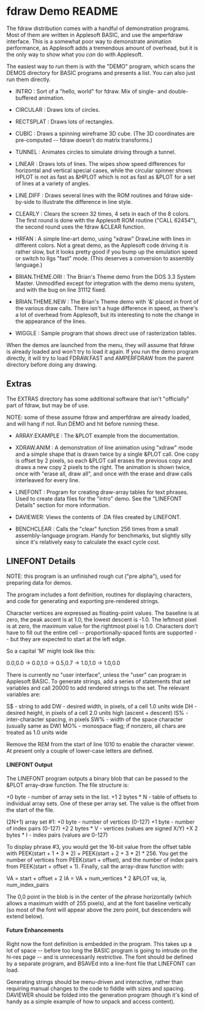 fdraw Demo README
=================

The fdraw distribution comes with a handful of demonstration programs.
Most of them are written in Applesoft BASIC, and use the amperfdraw
interface.  This is a somewhat poor way to demonstrate animation
performance, as Applesoft adds a tremendous amount of overhead, but it
is the only way to show what you *can* do with Applesoft.

The easiest way to run them is with the "DEMO" program, which scans the
DEMOS directory for BASIC programs and presents a list.  You can also
just run them directly.

* INTRO : Sort of a "hello, world" for fdraw.  Mix of single- and
  double-buffered animation.

* CIRCULAR : Draws lots of circles.

* RECTSPLAT : Draws lots of rectangles.

* CUBIC : Draws a spinning wireframe 3D cube.  (The 3D coordinates are
  pre-computed -- fdraw doesn't do matrix transforms.)

* TUNNEL : Animates circles to simulate driving through a tunnel.

* LINEAR : Draws lots of lines.  The wipes show speed differences for
  horizontal and vertical special cases, while the circular spinner
  shows HPLOT is not as fast as &HPLOT which is not as fast as &PLOT for
  a set of lines at a variety of angles.

* LINE.DIFF : Draws several lines with the ROM routines and fdraw
  side-by-side to illustrate the difference in line style.

* CLEARLY : Clears the screen 32 times, 4 sets in each of the 8 colors.
  The first round is done with the Applesoft ROM routine ("CALL 62454"),
  the second round uses the fdraw &CLEAR function.

* HRFAN : A simple line-art demo, using "xdraw" DrawLine with lines in
  different colors.  Not a great demo, as the Applesoft code driving it
  is rather slow, but it looks pretty good if you bump up the emulation
  speed or switch to IIgs "fast" mode.  (This deserves a conversion to
  assembly language.)

* BRIAN.THEME.ORI : The Brian's Theme demo from the DOS 3.3 System
  Master.  Unmodified except for integration with the demo menu
  system, and with the bug on line 31112 fixed.

* BRIAN.THEME.NEW : The Brian's Theme demo with '&' placed in front of
  the various draw calls.  There isn't a huge difference in speed, as
  there's a lot of overhead from Applesoft, but its interesting to note
  the change in the appearance of the lines.

* WIGGLE : Sample program that shows direct use of rasterization tables.

When the demos are launched from the menu, they will assume that fdraw
is already loaded and won't try to load it again.  If you run the demo
program directly, it will try to load FDRAW.FAST and AMPERFDRAW from the
parent directory before doing any drawing.


## Extras ##

The EXTRAS directory has some additional software that isn't "officially"
part of fdraw, but may be of use.

NOTE: some of these assume fdraw and amperfdraw are already loaded, and
will hang if not.  Run DEMO and hit <esc> before running these.

* ARRAY.EXAMPLE : The &PLOT example from the documentation.

* XDRAW.ANIM : A demonstration of line animation using "xdraw" mode and
  a simple shape that is drawn twice by a single &PLOT call.  One copy
  is offset by 2 pixels, so each &PLOT call erases the previous copy and
  draws a new copy 2 pixels to the right.  The animation is shown twice,
  once with "erase all, draw all", and once with the erase and draw calls
  interleaved for every line.

* LINEFONT : Program for creating draw-array tables for text phrases.  Used
  to create data files for the "intro" demo.  See the "LINEFONT Details"
  section for more information.

* DAVIEWER: Views the contents of .DA files created by LINEFONT.

* BENCHCLEAR : Calls the "clear" function 256 times from a small
  assembly-language program.  Handy for benchmarks, but slightly silly
  since it's relatively easy to calculate the exact cycle cost.


## LINEFONT Details ##

NOTE: this program is an unfinished rough cut ("pre alpha"), used for
preparing data for demos.

The program includes a font definition, routines for displaying
characters, and code for generating and exporting pre-rendered strings.

Character vertices are expressed as floating-point values.  The baseline
is at zero, the peak ascent is at 1.0, the lowest descent is -1.0. The
leftmost pixel is at zero, the maximum value for the rightmost pixel is 1.0.
Characters don't have to fill out the entire cell -- proportionally-spaced
fonts are supported -- but they are expected to start at the left edge.

So a capital 'M' might look like this:

  0.0,0.0 -> 0.0,1.0 -> 0.5,0.7 -> 1.0,1.0 -> 1.0,0.0

There is currently no "user interface", unless the "user" can program in
Applesoft BASIC.  To generate strings, add a series of statements that set
variables and call 20000 to add rendered strings to the set.  The relevant
variables are:

  S$ - string to add
  DW - desired width, in pixels, of a cell 1.0 units wide
  DH - desired height, in pixels of a cell 2.0 units high (ascent + descent)
  IS% - inter-character spacing, in pixels
  SW% - width of the space character (usually same as DW)
  MO% - monospace flag; if nonzero, all chars are treated as 1.0 units wide

Remove the REM from the start of line 1010 to enable the character viewer.
At present only a couple of lower-case letters are defined.


#### LINEFONT Output ####

The LINEFONT program outputs a binary blob that can be passed to
the &PLOT array-draw function.  The file structure is:

+0  byte - number of array sets in the list.
+1  2 bytes * N - table of offsets to individual array sets.  One of
    these per array set.  The value is the offset from the start of the
    file.

(2N+1) array set #1:
+0  byte - number of vertices (0-127)
+1  byte - number of index pairs (0-127)
+2  2 bytes * V - vertices (values are signed X/Y)
+X  2 bytes * I - index pairs (values are 0-127)

To display phrase #3, you would get the 16-bit value from the offset
table with PEEK(start + 1 + 3 * 2) + PEEK(start + 2 + 3 * 2) * 256.
You get the number of vertices from PEEK(start + offset), and the number
of index pairs from PEEK(start + offset + 1).  Finally, call the array-draw
function with:

 VA = start + offset + 2
 IA = VA + num_vertices * 2
 &PLOT va, ia, num_index_pairs

The 0,0 point in the blob is in the center of the phrase horizontally
(which allows a maximum width of 255 pixels), and at the font baseline
vertically (so most of the font will appear above the zero point, but
descenders will extend below).


#### Future Enhancements ####

Right now the font definition is embedded in the program.  This takes up
a lot of space -- before too long the BASIC program is going to intrude
on the hi-res page -- and is unnecessarily restrictive.  The font should be
defined by a separate program, and BSAVEd into a line-font file that
LINEFONT can load.

Generating strings should be menu-driven and interactive, rather than
requiring manual changes to the code to fiddle with sizes and spacing.
DAVIEWER should be folded into the generation program (though it's kind
of handy as a simple example of how to unpack and access content).

